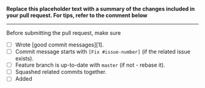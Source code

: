**Replace this placeholder text with a summary of the changes included in your
pull request. For tips, refer to the comment below**

----------

Before submitting the pull request, make sure

* [ ] Wrote [good commit messages][1].
* [ ] Commit message starts with `[Fix #issue-number]` (if the related issue exists).
* [ ] Feature branch is up-to-date with `master` (if not - rebase it).
* [ ] Squashed related commits together.
* [ ] Added

<!---
If you haven't done so already, please read the CONTRIBUTING.md file to learn
how we work and what we expect from all contributors.

https://github.com/openSUSE/open-build-service/blob/master/CONTRIBUTING.md

In order to make it as easy as possible for other developers to review your
pull request we ask you to:

- Explain what this PR is about in the description
- Explain the steps the reviewer has to follow to verify your change
- If the reviewer needs sample data to verify your change, please explain how to
  create that data
- If you include visual changes in this PR, please add screenshots or GIFs
- If you address performance in this PR, add benchmark data or explain how the
  reviewer can benchmark this

This is a good PR description example:

Hey Friends,

this introduces labels for the different build result states on the project
monitor page. This makes it easier to get a visual overview of what is going on
in your project.

To verify this feature

- Enable the interconnect to build.opensuse.org
- Create the project home:Admin
- Add 'openSUSE Tumbleweed' as a repository to the project
- Branch a couple of packages into the project:
  ```
  for i in `osc -A http://0.0.0.0:3000 ls openSUSE.org:home:hennevogel`; do osc -A http://0.0.0.0:3000 copypac openSUSE.org:home:hennevogel $i home:Admin; done
  ```
- Visit the monitor page and see the new labels for the different states.

Here is a screenshot of how it looks:

** Before **
![Screenshot of the project monitor](https://example.com/screenshot1.png)

** After **
![Screenshot of the project monitor](https://example.com/screenshot2.png)

-->
